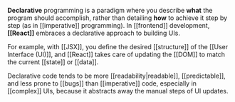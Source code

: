 
**Declarative** programming is a paradigm where you describe **what** the program should accomplish, rather than detailing **how** to achieve it step by step (as in [[imperative]] programming). In [[frontend]] development, **[[React]]** embraces a declarative approach to building UIs.

For example, with [[JSX]], you define the desired [[structure]] of the [[User Interface (UI)]], and [[React]] takes care of updating the [[DOM]] to match the current [[state]] or [[data]].

Declarative code tends to be more [[readability|readable]], [[predictable]], and less prone to [[bugs]] than [[imperative]] code, especially in [[complex]] UIs, because it abstracts away the manual steps of UI updates.